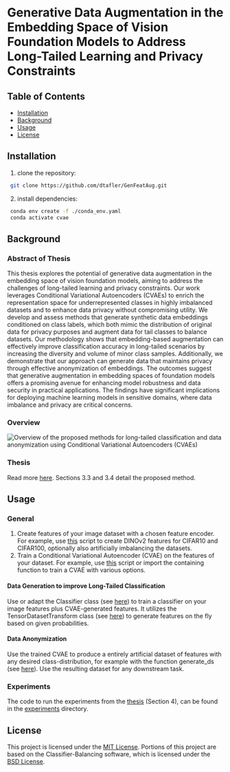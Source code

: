 # Generative Data Augmentation in the Embedding Space of Vision Foundation Models to Address Long-Tailed Learning and Privacy Constraints

## Table of Contents
- [Installation](#installation)
- [Background](#background)
- [Usage](#usage)
- [License](#license)


## Installation
1. clone the repository:
```bash
 git clone https://github.com/dtafler/GenFeatAug.git
```

2. install dependencies:
```bash
 conda env create -f ./conda_env.yaml
 conda activate cvae
```

## Background
### Abstract of Thesis
This thesis explores the potential of generative data augmentation in the embedding space of vision foundation models, aiming to address the challenges of long-tailed learning and privacy constraints. Our work leverages Conditional Variational Autoencoders (CVAEs) to enrich the representation space for underrepresented classes in highly imbalanced datasets and to enhance data privacy without compromising utility. We develop and assess methods that generate synthetic data embeddings conditioned on class labels, which both mimic the distribution of original data for privacy purposes and augment data for tail classes to balance datasets. Our methodology shows that embedding-based augmentation can effectively improve classification accuracy in long-tailed scenarios by increasing the diversity and volume of minor class samples. Additionally, we demonstrate that our approach can generate data that maintains privacy through effective anonymization of embeddings. The outcomes suggest that generative augmentation in embedding spaces of foundation models offers a promising avenue for enhancing model robustness and data security in practical applications. The findings have significant implications for deploying machine learning models in sensitive domains, where data imbalance and privacy are critical concerns.

### Overview
![Overview of the proposed methods for long-tailed classification and data
anonymization using Conditional Variational Autoencoders (CVAEs)](./background/overview_fig.png)

### Thesis
Read more [here](./background/thesis.pdf). Sections 3.3 and 3.4 detail the proposed method.

## Usage
### General
1. Create features of your image dataset with a chosen feature encoder. For example, use [this](./create_embeddings_cifar_timm.py) script to create DINOv2 features for CIFAR10 and CIFAR100, optionally also artificially imbalancing the datasets. 
2. Train a Conditional Variational Autoencoder (CVAE) on the features of your dataset. For example, use [this](./train_cvae.py) script or import the containing function to train a CVAE with various options.

#### Data Generation to improve Long-Tailed Classification
Use or adapt the Classifier class (see [here](./classifier.py)) to train a classifier on your image features plus CVAE-generated features. It utilizes the TensorDatasetTransform class (see [here](./utils/utils.py)) to generate features on the fly based on given probabilities. 

#### Data Anonymization
Use the trained CVAE to produce a entirely artificial dataset of features with any desired class-distribution, for example with the function generate_ds (see [here](./utils/utils.py)). Use the resulting dataset for any downstream task.

### Experiments
The code to run the experiments from the [thesis](./background/thesis.pdf) (Section 4), can be found in the [experiments](./experiments/) directory.

## License
This project is licensed under the [MIT License](LICENSE). Portions of this project are based on the Classifier-Balancing software, which is licensed under the [BSD License](NOTICE).